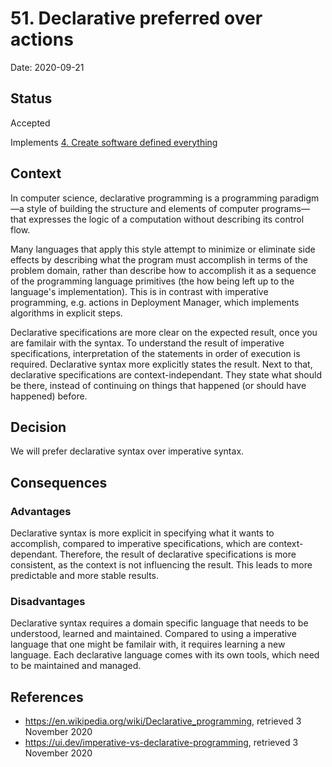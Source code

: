 # 51. Declarative preferred over actions

Date: 2020-09-21

## Status

Accepted

Implements [4. Create software defined everything](0004-create-software-defined-everything.md)

## Context

In computer science, declarative programming is a programming paradigm—a style of building the structure and elements of computer programs—that expresses the logic of a computation without describing its control flow.

Many languages that apply this style attempt to minimize or eliminate side effects by describing what the program must accomplish in terms of the problem domain, rather than describe how to accomplish it as a sequence of the programming language primitives (the how being left up to the language's implementation). This is in contrast with imperative programming, e.g. actions in Deployment Manager, which implements algorithms in explicit steps.

Declarative specifications are more clear on the expected result, once you are familair with the syntax. To understand the result of imperative specifications, interpretation of the statements in order of execution is required. Declarative syntax more explicitly states the result. Next to that, declarative specifications are context-independant. They state what should be there, instead of continuing on things that happened (or should have happened) before.

## Decision

We will prefer declarative syntax over imperative syntax.

## Consequences

### Advantages

Declarative syntax is more explicit in specifying what it wants to accomplish, compared to imperative specifications, which are context-dependant. Therefore, the result of declarative specifications is more consistent, as the context is not influencing the result. This leads to more predictable and more stable results.

### Disadvantages

Declarative syntax requires a domain specific language that needs to be understood, learned and maintained. Compared to using a imperative language that one might be familair with, it requires learning a new language. Each declarative language comes with its own tools, which need to be maintained and managed.

## References

* https://en.wikipedia.org/wiki/Declarative_programming, retrieved 3 November 2020
* https://ui.dev/imperative-vs-declarative-programming, retrieved 3 November 2020
